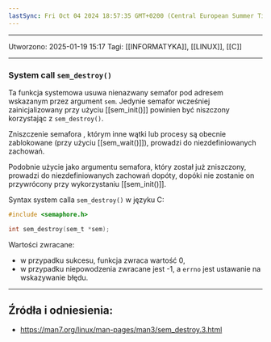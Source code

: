 ```yaml
---
lastSync: Fri Oct 04 2024 18:57:35 GMT+0200 (Central European Summer Time)
---
```


---
Utworzono: 2025-01-19 15:17
Tagi: [[INFORMATYKA]], [[LINUX]], [[C]]

---

### **System call `sem_destroy()`**
Ta funkcja systemowa usuwa nienazwany semafor pod adresem wskazanym przez argument `sem`. Jedynie semafor wcześniej zainicjalizowany przy użyciu [[sem_init()]] powinien być niszczony korzystając z `sem_destroy()`.

Zniszczenie semafora , którym inne wątki lub procesy są obecnie zablokowane (przy użyciu [[sem_wait()]]), prowadzi do niezdefiniowanych zachowań.

Podobnie użycie jako argumentu semafora, który został już zniszczony, prowadzi do niezdefiniowanych zachowań dopóty, dopóki nie zostanie on przywrócony przy wykorzystaniu [[sem_init()]].

Syntax system calla `sem_destroy()` w języku C:

```c
#include <semaphore.h>

int sem_destroy(sem_t *sem);
```

Wartości zwracane:
- w przypadku sukcesu, funkcja zwraca wartość 0,
- w przypadku niepowodzenia zwracane jest -1, a `errno` jest ustawanie na wskazywanie błędu.

---
## Źródła i odniesienia:
- https://man7.org/linux/man-pages/man3/sem_destroy.3.html